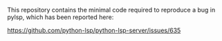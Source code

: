 This repository contains the minimal code required to reproduce a bug in pylsp,
which has been reported here:

https://github.com/python-lsp/python-lsp-server/issues/635
